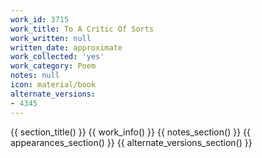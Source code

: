 ```yaml
---
work_id: 3715
work_title: To A Critic Of Sorts
work_written: null
written_date: approximate
work_collected: 'yes'
work_category: Poem
notes: null
icon: material/book
alternate_versions:
- 4345
---
```


{{ section_title() }}
{{ work_info() }}
{{ notes_section() }}
{{ appearances_section() }}
{{ alternate_versions_section() }}